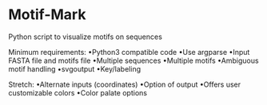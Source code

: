 # Motif-Mark
Python script to visualize motifs on sequences

Minimum requirements:
•Python3 compatible code
•Use argparse
•Input FASTA file and motifs file
•Multiple sequences
•Multiple motifs
•Ambiguous motif handling
•svgoutput
•Key/labeling

Stretch:
•Alternate inputs (coordinates)
•Option of output
•Offers user customizable colors
•Color palate options

